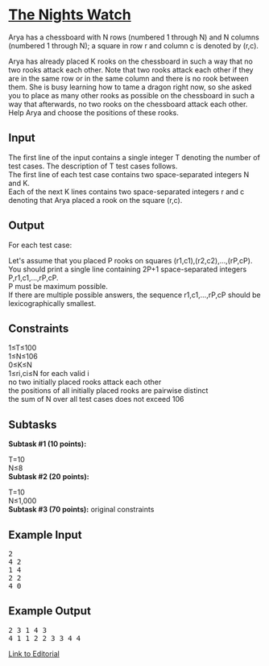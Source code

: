 # [The Nights Watch](https://www.codechef.com/problems/WTCH)

Arya has a chessboard with N rows (numbered 1 through N) and N columns (numbered 1 through N); a square in row r and column c is denoted by (r,c).</br>

Arya has already placed K rooks on the chessboard in such a way that no two rooks attack each other. Note that two rooks attack each other if they are in the same row or in the same column and there is no rook between them. She is busy learning how to tame a dragon right now, so she asked you to place as many other rooks as possible on the chessboard in such a way that afterwards, no two rooks on the chessboard attack each other. Help Arya and choose the positions of these rooks.</br>

## Input
The first line of the input contains a single integer T denoting the number of test cases. The description of T test cases follows.</br>
The first line of each test case contains two space-separated integers N and K.</br>
Each of the next K lines contains two space-separated integers r and c denoting that Arya placed a rook on the square (r,c).</br>

## Output
For each test case:</br>

Let's assume that you placed P rooks on squares (r1,c1),(r2,c2),…,(rP,cP).</br>
You should print a single line containing 2P+1 space-separated integers P,r1,c1,…,rP,cP.</br>
P must be maximum possible.</br>
If there are multiple possible answers, the sequence r1,c1,…,rP,cP should be lexicographically smallest.</br>

## Constraints
1≤T≤100</br>
1≤N≤106</br>
0≤K≤N</br>
1≤ri,ci≤N for each valid i</br>
no two initially placed rooks attack each other</br>
the positions of all initially placed rooks are pairwise distinct</br>
the sum of N over all test cases does not exceed 106</br>

## Subtasks
**Subtask #1 (10 points):**

T=10</br>
N≤8</br>
**Subtask #2 (20 points):**

T=10</br>
N≤1,000</br>
**Subtask #3 (70 points):** original constraints</br>

## Example Input
<pre>
2
4 2
1 4
2 2
4 0
</pre>
## Example Output
<pre>
2 3 1 4 3
4 1 1 2 2 3 3 4 4
</pre>

[Link to Editorial](https://discuss.codechef.com/problems/WTCH)
